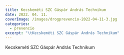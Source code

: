 ```yaml
---
title: Kecskeméti SZC Gáspár András Technikum
date: 2022. 04. 11.
coverImage: /images/drogprevencio-2022-04-11-3.jpg
categories:
  - prevencio
excerpt: "\tKecskeméti SZC Gáspár András Technikum"
---
```

Kecskeméti SZC Gáspár András Technikum
